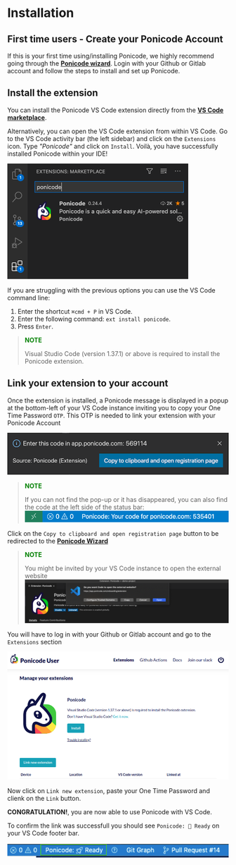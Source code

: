 # Installation
## First time users - Create your Ponicode Account

If this is your first time using/installing Ponicode, we highly recommend going through the [**Ponicode wizard**][wizard]. Login with your Github or Gitlab account and follow the steps to install and set up Ponicode.

## Install the extension
You can install the Ponicode VS Code extension directly from the [**VS Code marketplace**][extension].

Alternatively, you can open the VS Code extension from within VS Code. Go to the VS Code activity bar (the left sidebar) and click on the `Extensions` icon. Type *"Ponicode"* and click on `Install`. Voilà, you have successfully installed Ponicode within your IDE!

![Ponicode on the VS Code Marketplace](images/ponicode-mktplace.png)

If you are struggling with the previous options you can use the VS Code command line:

1. Enter the shortcut `⌘cmd + P` in VS Code.
2. Enter the following command: `ext install ponicode`.
3. Press `Enter`.

> **<span style="color:green">NOTE<span>**
> 
> Visual Studio Code (version 1.37.1) or above is required to install the Ponicode extension.

## Link your extension to your account
Once the extension is installed, a Ponicode message is displayed in a popup at the bottom-left of your VS Code instance inviting you to copy your One Time Password `OTP`. This OTP is needed to link your extension with your Ponicode Account

![Ponicode OTP Popup](images/otp-popup.png)

> **<span style="color:green">NOTE<span>**
> 
> If you can not find the pop-up or it has disappeared, you can also find the code at the left side of the status bar:
> ![Ponicode OTP Footer](images/otp-footer.png)

Click on the `Copy to clipboard and open registration page` button to be redirected to the [**Ponicode Wizard**][wizard]

> **<span style="color:green">NOTE<span>**
> 
> You might be invited by your VS Code instance to open the external website
> ![Ponicode OTP Footer](images/external-link.png)


You will have to log in with your Github or Gitlab account and go to the `Extensions` section

![Ponicode Wizard: Extensions section](images/wizard-extension.png)

Now click on `Link new extension`, paste your One Time Password and clienk on the `Link` button.

**CONGRATULATION!**, you are now able to use Ponicode with VS Code.

To confirm the link was successfull you should see `Ponicode: 🚀 Ready` on your VS Code footer bar.

![Ponicode Wizard: Extensions section](images/ponicode-ready.png)





[wizard]: https://app.ponicode.com
[extension]: https://marketplace.visualstudio.com/items?itemName=ponicode.ponicode

